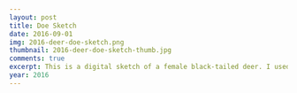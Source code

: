 ```yaml
---
layout: post
title: Doe Sketch
date: 2016-09-01
img: 2016-deer-doe-sketch.png
thumbnail: 2016-deer-doe-sketch-thumb.jpg
comments: true
excerpt: This is a digital sketch of a female black-tailed deer. I used a photo as a reference.
year: 2016
---
```

